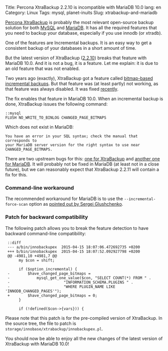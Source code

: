 Title: Percona XtraBackup 2.2.10 is incompatible with MariaDB 10.0
lang: en
Category: Linux
Tags: mysql, planet-inuits
Slug: xtrabackup-and-mariadb

[Percona XtraBackup](http://www.percona.com/doc/percona-xtrabackup/2.2/) is
probably the most relevant open-source backup solution for both
[MySQL](http://www.mysql.com/) and [MariaDB](https://mariadb.org/). It has all
the required features that you need to backup your database, especially if you use innodb (or xtradb).

One of the features are Incremental backups. It is an easy way to get
a consistent backup of your databases in a short amount of time.

But the latest version of XtraBackup
([2.2.10](http://www.percona.com/doc/percona-xtrabackup/2.2/release-notes/2.2/2.2.10.html))
breaks that feature with MariaDB 10.0. And it is not a bug, it is a feature.
Let me explain: it is due to an old feature that was not enabled.

Two years ago (exactly), XtraBackup got a feature called [bitmap-based incremental backups](https://github.com/percona/percona-xtrabackup/commit/a37c7cbca557e94bb5f5ffe4ae02378dcf98daf7). But that feature was (at least partly) not working, as that feature was always disabled. It was fixed [recently](https://github.com/percona/percona-xtrabackup/commit/a39237dd1a4de653e205e63b81ae5c4c5659116d).

The fix enables that feature in MariaDB 10.0. When an incremental backup is done,
XtraBackup issues the following command:

    ::mysql
    FLUSH NO_WRITE_TO_BINLOG CHANGED_PAGE_BITMAPS

Which does not exist in MariaDB:

    You have an error in your SQL syntax; check the manual that corresponds to
    your MariaDB server version for the right syntax to use near
    CHANGED_PAGE_BITMAPS.

There are two upstream bugs for this: [one for XtraBackup](https://bugs.launchpad.net/percona-xtrabackup/+bug/1444541)
and [another one for MariaDB](https://mariadb.atlassian.net/browse/MDEV-7472).
It will probably not be fixed in MariaDB (at least not in a close future), but
we can reasonably expect that XtraBackup 2.2.11 will contain a fix for this.

### Command-line workaround

The recommended workaround for MariaDB is to use the `--incremental-force-scan` option
as [pointed out by Sergei Glushchenko](https://bugs.launchpad.net/percona-xtrabackup/+bug/1444541/comments/5).

### Patch for backward compatibility

The following patch allows you to break the feature detection to have backward
command-line compatibility:

     ::diff
     --- a/bin/innobackupex  2015-04-15 18:07:06.472692735 +0200
     +++ b/bin/innobackupex  2015-04-15 18:07:52.092927798 +0200
     @@ -4981,10 +4981,7 @@
          my $con = shift;

          if ($option_incremental) {
     -        $have_changed_page_bitmaps =
     -            mysql_get_one_value($con, "SELECT COUNT(*) FROM " .
     -                        "INFORMATION_SCHEMA.PLUGINS " .
     -                        "WHERE PLUGIN_NAME LIKE 'INNODB_CHANGED_PAGES'");
     +        $have_changed_page_bitmaps = 0;
          }

          if (!defined($con->{vars})) {

Please note that this patch is for the pre-compiled version of XtraBackup. In
the source tree, the file to patch is `storage/innobase/xtrabackup/innobackupex.pl`.

You should now be able to enjoy all the new changes of the latest version of
XtraBackup with MariaDB 10.0!
